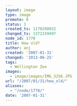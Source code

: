 ```yaml
---
layout: image
type: image
promote: 0
status: 1
created_ts: 1170208932
changed_ts: 1372159497
node_id: 1770
title: How old?
author: anj
created: '2007-01-31'
changed: '2013-06-25'
tags:
  - Wellington Zoo
images:
  - image/images/IMG_3256.JPG
url: "/2007/01/31/how_old/"
aliases:
  - "/node/1770/"
date: '2007-01-31'
---
```



